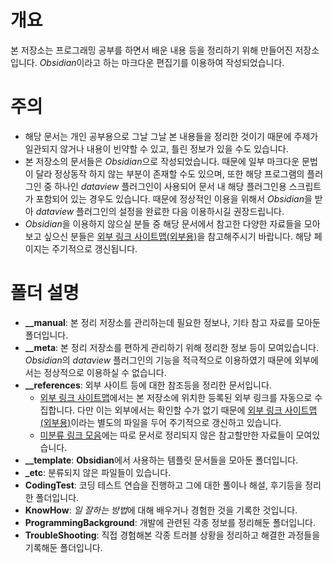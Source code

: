 # 개요
본 저장소는 프로그래밍 공부를 하면서 배운 내용 등을 정리하기 위해 만들어진 저장소입니다. *Obsidian*이라고 하는 마크다운 편집기를 이용하여 작성되었습니다.

# 주의
- 해당 문서는 개인 공부용으로 그날 그날 본 내용들을 정리한 것이기 때문에 주제가 일관되지 않거나 내용이 빈약할 수 있고, 틀린 정보가 있을 수도 있습니다.
- 본 저장소의 문서들은 *Obsidian*으로 작성되었습니다. 때문에 일부 마크다운 문법이 달라 정상동작 하지 않는 부분이 존재할 수도 있으며, 또한 해당 프로그램의 플러그인 중 하나인 *dataview* 플러그인이 사용되어 문서 내 해당 플러그인용 스크립트가 포함되어 있는 경우도 있습니다.  때문에 정상적인 이용을 위해서 *Obsidian*을 받아 *dataview* 플러그인의 설정을 완료한 다음 이용하시길 권장드립니다.
- *Obsidian*을 이용하지 않으실 분들 중 해당 문서에서 참고한 다양한 자료들을 모아보고 싶으신 분들은 [외부 링크 사이트맵(외부용)](__reference/외부%20링크%20사이트맵(외부용).md)을 참고해주시기 바랍니다. 해당 페이지는 주기적으로 갱신됩니다.

# 폴더 설명
- **__manual**: 본 정리 저장소를 관리하는데 필요한 정보나, 기타 참고 자료를 모아둔 폴더입니다.
- **__meta**: 본 정리 저장소를 편하게 관리하기 위해 정리한 정보 등이 모여있습니다. *Obsidian*의 *dataview* 플러그인의 기능을 적극적으로 이용하였기 때문에 외부에서는 정상적으로 이용하실 수 없습니다.
- **__references**: 외부 사이트 등에 대한 참조등을 정리한 문서입니다. 
	- [외부 링크 사이트맵](__reference/외부%20링크%20사이트맵.md)에서는 본 저장소에 위치한 등록된 외부 링크를 자동으로 수집합니다. 다만 이는 외부에서는 확인할 수가 없기 때문에 [외부 링크 사이트맵(외부용)](__reference/외부%20링크%20사이트맵(외부용).md)이라는 별도의 파일을 두어 주기적으로 갱신하고 있습니다.
	- [미분류 링크 모음](__reference/__미분류%20링크%20모음.md)에는 따로 문서로 정리되지 않은 참고할만한 자료들이 모여있습니다.
- **__template**: **Obsidian**에서 사용하는 템플릿 문서들을 모아둔 폴더입니다.
- **\_etc**: 분류되지 않은 파일들이 있습니다.
- **CodingTest**: 코딩 테스트 연습을 진행하고 그에 대한 풀이나 해설, 후기등을 정리한 폴더입니다.
- **KnowHow**: *일 잘하는 방법*에 대해 배우거나 경험한 것을 기록한 것입니다.
- **ProgrammingBackground**: 개발에 관련된 각종 정보를 정리해둔 폴더입니다.
- **TroubleShooting**: 직접 경험해본 각종 트러블 상황을 정리하고 해결한 과정들을 기록해둔 폴더입니다. 
